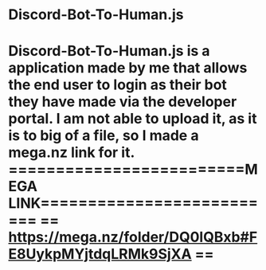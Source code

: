 # Discord-Bot-To-Human.js
Discord-Bot-To-Human.js is a application made by me that allows the end user to login as their bot they have made via the developer portal.
I am not able to upload it, as it is to big of a file, so I made a mega.nz link for it.
=========================MEGA LINK==========================
== https://mega.nz/folder/DQ0lQBxb#FE8UykpMYjtdqLRMk9SjXA ==
============================================================
